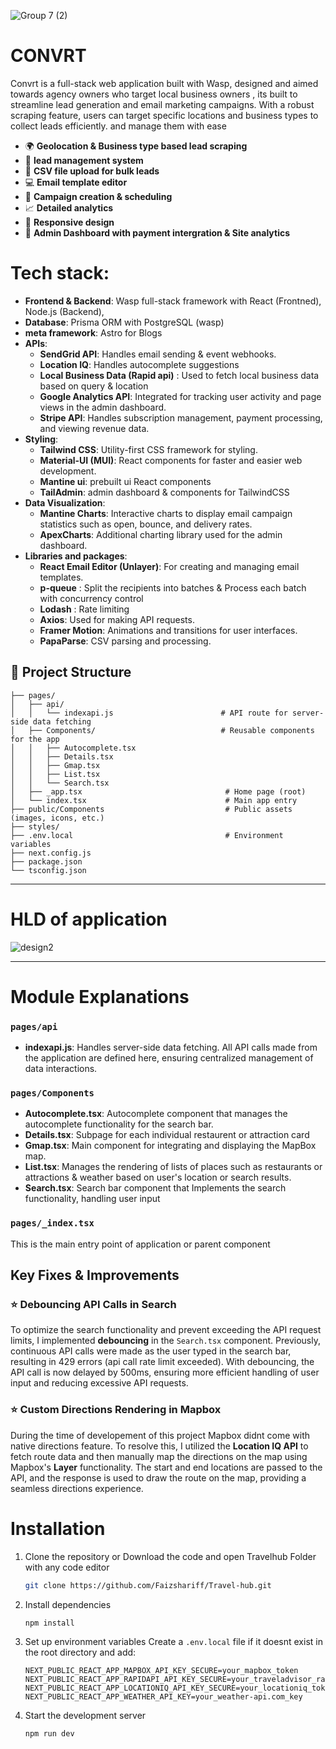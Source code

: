 ![Group 7 (2)](https://github.com/user-attachments/assets/846beedf-5e1d-48cd-9d12-ad7486152c03)

<!--
Hi! This is an easter egg.
Congratulations youre one!
-->

<!-- # 👀 Hi stranger! 👋🏻 -->

# CONVRT

Convrt is a full-stack web application built with Wasp, designed and aimed towards agency owners who target local business owners , its built to streamline lead generation and email marketing campaigns. With a robust scraping feature, users can target specific locations and business types to collect leads efficiently. and manage them with ease

- 🌍 **Geolocation & Business type based lead scraping**
- 📝 **lead management system**
- 📂 **CSV file upload for bulk leads**
- 💻 **Email template editor**
- 📅 **Campaign creation & scheduling**
- 📈 **Detailed analytics**
- 📱 **Responsive design**
- 👥 **Admin Dashboard with payment intergration & Site analytics**



# Tech stack:

- **Frontend & Backend**: Wasp full-stack framework with React (Frontned), Node.js (Backend), 
- **Database**: Prisma ORM with PostgreSQL (wasp)
- **meta framework**: Astro for Blogs
- **APIs**:
  - **SendGrid API**: Handles email sending & event webhooks.
  - **Location IQ**: Handles autocomplete suggestions
  - **Local Business Data (Rapid api)** : Used to fetch local business data based on query & location
  - **Google Analytics API**: Integrated for tracking user activity and page views in the admin dashboard.
  - **Stripe API**: Handles subscription management, payment processing, and viewing revenue data.
- **Styling**: 
  - **Tailwind CSS**: Utility-first CSS framework for styling.
  - **Material-UI (MUI)**: React components for faster and easier web development.
  - **Mantine ui**: prebuilt ui React components
  - **TailAdmin**: admin dashboard & components for TailwindCSS
- **Data Visualization**: 
  - **Mantine Charts**: Interactive charts to display email campaign statistics such as open, bounce, and delivery rates.
  - **ApexCharts**: Additional charting library used for the admin dashboard.
- **Libraries and packages**:
  - **React Email Editor (Unlayer)**: For creating and managing email templates.
  - **p-queue** : Split the recipients into batches & Process each batch with concurrency control
  - **Lodash** : Rate limiting
  - **Axios**: Used for making API requests.
  - **Framer Motion**: Animations and transitions for user interfaces.
  - **PapaParse**: CSV parsing and processing.





## 📁 Project Structure

```
├── pages/
│   ├── api/
│   │   └── indexapi.js                        # API route for server-side data fetching
│   ├── Components/                            # Reusable components for the app
│   │   ├── Autocomplete.tsx
│   │   ├── Details.tsx
│   │   ├── Gmap.tsx
│   │   ├── List.tsx
│   │   └── Search.tsx
│   ├── _app.tsx                                # Home page (root)
│   └── index.tsx                               # Main app entry
├── public/Components                           # Public assets (images, icons, etc.)
├── styles/
├── .env.local                                  # Environment variables
├── next.config.js
├── package.json
└── tsconfig.json
```
---

# HLD of application

![design2](https://github.com/user-attachments/assets/fb3263b3-4161-4eb5-a04d-0e763394a63c)


---

# Module Explanations

### `pages/api`
- **indexapi.js**: Handles server-side data fetching. All API calls made from the application are defined here, ensuring centralized management of data interactions.

### `pages/Components`
- **Autocomplete.tsx**: Autocomplete component that manages the autocomplete functionality for the search bar.
- **Details.tsx**: Subpage for each individual restaurent or attraction card
- **Gmap.tsx**: Main component for integrating and displaying the MapBox map.
- **List.tsx**: Manages the rendering of lists of places such as restaurants or attractions & weather based on user's location or search results.
- **Search.tsx**: Search bar component that Implements the search functionality, handling user input

### `pages/_index.tsx`
This is the main entry point of application or parent component 


## Key Fixes & Improvements

### ⭐ Debouncing API Calls in Search
To optimize the search functionality and prevent exceeding the API request limits, I implemented **debouncing** in the `Search.tsx` component. Previously, continuous API calls were made as the user typed in the search bar, resulting in 429 errors (api call rate limit exceeded). With debouncing, the API call is now delayed by 500ms, ensuring more efficient handling of user input and reducing excessive API requests.

### ⭐ Custom Directions Rendering in Mapbox
During the time of developement of this project Mapbox didnt come with native directions feature. To resolve this, I utilized the **Location IQ API** to fetch route data and then manually map the directions on the map using Mapbox's **Layer** functionality. The start and end locations are passed to the API, and the response is used to draw the route on the map, providing a seamless directions experience.



### <h1>Installation</h1>

1. Clone the repository or Download the code and open Travelhub Folder with any code editor
   ```sh
   git clone https://github.com/Faizshariff/Travel-hub.git
   ```

2. Install dependencies
   ```sh
   npm install
   ```

3. Set up environment variables
   Create a `.env.local` file if it doesnt exist in the root directory and add:
   ```
   NEXT_PUBLIC_REACT_APP_MAPBOX_API_KEY_SECURE=your_mapbox_token
   NEXT_PUBLIC_REACT_APP_RAPIDAPI_API_KEY_SECURE=your_traveladvisor_rapidapi_key
   NEXT_PUBLIC_REACT_APP_LOCATIONIQ_API_KEY_SECURE=your_locationiq_token
   NEXT_PUBLIC_REACT_APP_WEATHER_API_KEY=your_weather-api.com_key
   ```

4. Start the development server
   ```sh
   npm run dev
   ```
